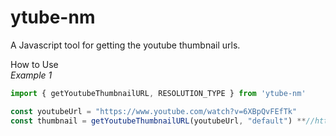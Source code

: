 # ytube-nm
A Javascript tool for getting the youtube thumbnail urls.


How to Use
<br />
*Example 1*
```javascript
import { getYoutubeThumbnailURL, RESOLUTION_TYPE } from 'ytube-nm'

const youtubeUrl = "https://www.youtube.com/watch?v=6XBpQvFEfTk"
const thumbnail = getYoutubeThumbnailURL(youtubeUrl, "default") **//https://img.youtube.com/vi/6XBpQvFEfTk/default.jpg **
```
<br />
